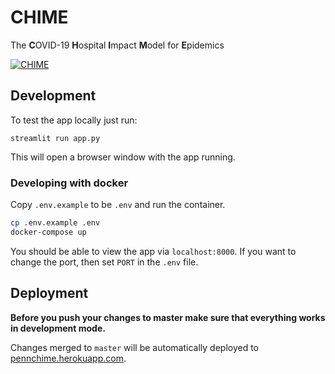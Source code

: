# CHIME
The **C**OVID-19 **H**ospital **I**mpact **M**odel for **E**pidemics

[![CHIME](https://user-images.githubusercontent.com/1069047/76693244-5e07e980-6638-11ea-9e02-1c265c86fd2b.gif)](http://predictivehealthcare.pennmedicine.org/chime)

## Development
To test the app locally just run:

`streamlit run app.py`

This will open a browser window with the app running.

### Developing with docker

Copy `.env.example` to be `.env` and run the container.

```bash
cp .env.example .env
docker-compose up
```

You should be able to view the app via `localhost:8000`. If you want to change the
port, then set `PORT` in the `.env` file.

## Deployment
**Before you push your changes to master make sure that everything works in development mode.**

Changes merged to `master` will be automatically deployed to [pennchime.herokuapp.com](http://predictivehealthcare.pennmedicine.org/chime).
